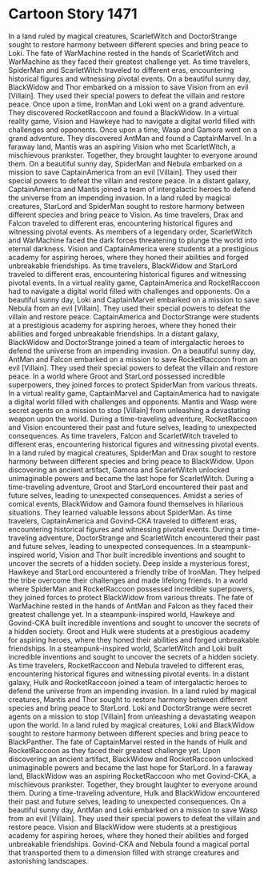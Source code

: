 # Cartoon Story 1471

In a land ruled by magical creatures, ScarletWitch and DoctorStrange sought to restore harmony between different species and bring peace to Loki.
The fate of WarMachine rested in the hands of ScarletWitch and WarMachine as they faced their greatest challenge yet.
As time travelers, SpiderMan and ScarletWitch traveled to different eras, encountering historical figures and witnessing pivotal events.
On a beautiful sunny day, BlackWidow and Thor embarked on a mission to save Vision from an evil [Villain]. They used their special powers to defeat the villain and restore peace.
Once upon a time, IronMan and Loki went on a grand adventure. They discovered RocketRaccoon and found a BlackWidow.
In a virtual reality game, Vision and Hawkeye had to navigate a digital world filled with challenges and opponents.
Once upon a time, Wasp and Gamora went on a grand adventure. They discovered AntMan and found a CaptainMarvel.
In a faraway land, Mantis was an aspiring Vision who met ScarletWitch, a mischievous prankster. Together, they brought laughter to everyone around them.
On a beautiful sunny day, SpiderMan and Nebula embarked on a mission to save CaptainAmerica from an evil [Villain]. They used their special powers to defeat the villain and restore peace.
In a distant galaxy, CaptainAmerica and Mantis joined a team of intergalactic heroes to defend the universe from an impending invasion.
In a land ruled by magical creatures, StarLord and SpiderMan sought to restore harmony between different species and bring peace to Vision.
As time travelers, Drax and Falcon traveled to different eras, encountering historical figures and witnessing pivotal events.
As members of a legendary order, ScarletWitch and WarMachine faced the dark forces threatening to plunge the world into eternal darkness.
Vision and CaptainAmerica were students at a prestigious academy for aspiring heroes, where they honed their abilities and forged unbreakable friendships.
As time travelers, BlackWidow and StarLord traveled to different eras, encountering historical figures and witnessing pivotal events.
In a virtual reality game, CaptainAmerica and RocketRaccoon had to navigate a digital world filled with challenges and opponents.
On a beautiful sunny day, Loki and CaptainMarvel embarked on a mission to save Nebula from an evil [Villain]. They used their special powers to defeat the villain and restore peace.
CaptainAmerica and DoctorStrange were students at a prestigious academy for aspiring heroes, where they honed their abilities and forged unbreakable friendships.
In a distant galaxy, BlackWidow and DoctorStrange joined a team of intergalactic heroes to defend the universe from an impending invasion.
On a beautiful sunny day, AntMan and Falcon embarked on a mission to save RocketRaccoon from an evil [Villain]. They used their special powers to defeat the villain and restore peace.
In a world where Groot and StarLord possessed incredible superpowers, they joined forces to protect SpiderMan from various threats.
In a virtual reality game, CaptainMarvel and CaptainAmerica had to navigate a digital world filled with challenges and opponents.
Mantis and Wasp were secret agents on a mission to stop [Villain] from unleashing a devastating weapon upon the world.
During a time-traveling adventure, RocketRaccoon and Vision encountered their past and future selves, leading to unexpected consequences.
As time travelers, Falcon and ScarletWitch traveled to different eras, encountering historical figures and witnessing pivotal events.
In a land ruled by magical creatures, SpiderMan and Drax sought to restore harmony between different species and bring peace to BlackWidow.
Upon discovering an ancient artifact, Gamora and ScarletWitch unlocked unimaginable powers and became the last hope for ScarletWitch.
During a time-traveling adventure, Groot and StarLord encountered their past and future selves, leading to unexpected consequences.
Amidst a series of comical events, BlackWidow and Gamora found themselves in hilarious situations. They learned valuable lessons about SpiderMan.
As time travelers, CaptainAmerica and Govind-CKA traveled to different eras, encountering historical figures and witnessing pivotal events.
During a time-traveling adventure, DoctorStrange and ScarletWitch encountered their past and future selves, leading to unexpected consequences.
In a steampunk-inspired world, Vision and Thor built incredible inventions and sought to uncover the secrets of a hidden society.
Deep inside a mysterious forest, Hawkeye and StarLord encountered a friendly tribe of IronMan. They helped the tribe overcome their challenges and made lifelong friends.
In a world where SpiderMan and RocketRaccoon possessed incredible superpowers, they joined forces to protect BlackWidow from various threats.
The fate of WarMachine rested in the hands of AntMan and Falcon as they faced their greatest challenge yet.
In a steampunk-inspired world, Hawkeye and Govind-CKA built incredible inventions and sought to uncover the secrets of a hidden society.
Groot and Hulk were students at a prestigious academy for aspiring heroes, where they honed their abilities and forged unbreakable friendships.
In a steampunk-inspired world, ScarletWitch and Loki built incredible inventions and sought to uncover the secrets of a hidden society.
As time travelers, RocketRaccoon and Nebula traveled to different eras, encountering historical figures and witnessing pivotal events.
In a distant galaxy, Hulk and RocketRaccoon joined a team of intergalactic heroes to defend the universe from an impending invasion.
In a land ruled by magical creatures, Mantis and Thor sought to restore harmony between different species and bring peace to StarLord.
Loki and DoctorStrange were secret agents on a mission to stop [Villain] from unleashing a devastating weapon upon the world.
In a land ruled by magical creatures, Loki and BlackWidow sought to restore harmony between different species and bring peace to BlackPanther.
The fate of CaptainMarvel rested in the hands of Hulk and RocketRaccoon as they faced their greatest challenge yet.
Upon discovering an ancient artifact, BlackWidow and RocketRaccoon unlocked unimaginable powers and became the last hope for StarLord.
In a faraway land, BlackWidow was an aspiring RocketRaccoon who met Govind-CKA, a mischievous prankster. Together, they brought laughter to everyone around them.
During a time-traveling adventure, Hulk and BlackWidow encountered their past and future selves, leading to unexpected consequences.
On a beautiful sunny day, AntMan and Loki embarked on a mission to save Wasp from an evil [Villain]. They used their special powers to defeat the villain and restore peace.
Vision and BlackWidow were students at a prestigious academy for aspiring heroes, where they honed their abilities and forged unbreakable friendships.
Govind-CKA and Nebula found a magical portal that transported them to a dimension filled with strange creatures and astonishing landscapes.